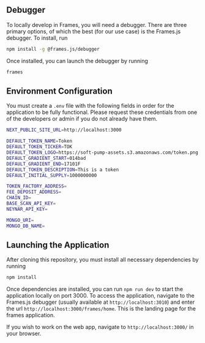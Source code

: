 ## Debugger

To locally develop in Frames, you will need a debugger. There are three primary options, of which the best (for our use case) is the Frames.js debugger. To install, run

```bash
npm install -g @frames.js/debugger
```

Once installed, you can launch the debugger by running

```bash
frames
```

## Environment Configuration

You must create a `.env` file with the following fields in order for the application to be fully functional. Please request these credentials from one of the developers or admin if you do not already have them.

```bash
NEXT_PUBLIC_SITE_URL=http://localhost:3000

DEFAULT_TOKEN_NAME=Token
DEFAULT_TOKEN_TICKER=TOK
DEFAULT_TOKEN_LOGO=https://soft-pump-assets.s3.amazonaws.com/token.png
DEFAULT_GRADIENT_START=014bad
DEFAULT_GRADIENT_END=17101F
DEFAULT_TOKEN_DESCRIPTION=This is a token
DEFAULT_INITIAL_SUPPLY=1000000000

TOKEN_FACTORY_ADDRESS=
FEE_DEPOSIT_ADDRESS=
CHAIN_ID=
BASE_SCAN_API_KEY=
NEYNAR_API_KEY=

MONGO_URI=
MONGO_DB_NAME=
```

## Launching the Application

After cloning this repository, you must install all necessary dependencies by running

```bash
npm install
```

Once dependencies are installed, you can run `npm run dev` to start the application locally on port 3000. To access the application, navigate to the Frames.js debugger (usually available at `http://localhost:3010`) and enter the url `http://localhost:3000/frames/home`. This is the landing page for the frames application.

If you wish to work on the web app, navigate to `http://localhost:3000/` in your browser.
